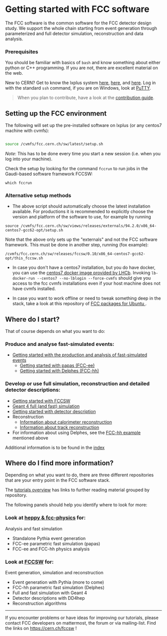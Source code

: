 
# Getting started with FCC software

The FCC software is the common software for the FCC detector design study. We support the whole chain starting
from event generation through parameterized and full detector simulation, reconstruction and data analysis.

<div class="panel panel-info">
    <div class="panel-heading"><h3 class="panel-title">
        <span class="glyphicon glyphicon-info-sign" aria-hidden="true"> </span>
        Prerequisites
    </h3></div>
    <div class="panel-body">
     <p>You should be familiar with basics of <code class="highlighter-rouge">bash</code> and know something about either python or C++ programming. If you are not, there are excellent material on the web.</p>
     <p>New to CERN? Get to know the lxplus system <a href="http://information-technology.web.cern.ch/book/lxplus-service/lxplus-guide/lxplus-aliases">here</a>, <a href="http://information-technology.web.cern.ch/services/lxplus-service">here</a>, and <a href="https://twiki.cern.ch/twiki/bin/view/LHCb/RemoteLxplusConsoleHowTo">here</a>. Log in with the standard <code class="highlighter-rouge">ssh</code> command, if you are on Windows, look at <a href="http://www.chiark.greenend.org.uk/~sgtatham/putty/download.html">PuTTY</a>.  </p>
    </div>
</div>


> When you plan to contribute, have a look at the [contribution guide](./FccSoftwareGit.md).

## Setting up the FCC environment


The following  will set up the pre-installed software on lxplus (or any centos7 machine with cvmfs):

```bash

source /cvmfs/fcc.cern.ch/sw/latest/setup.sh
```

*Note*: This has to  be done every time you start a new session (i.e. when you log into your machine).

Check the setup by looking for the command `fccrun` to run jobs in the Gaudi-based software framework FCCSW:

```
which fccrun
```



### Alternative setup methods

* The above script should automatically choose the latest installation available.
For productions it is recommended to explicitly choose the version and platform of the software to use, for example by running
```
source /cvmfs/fcc.cern.ch/sw/views/releases/externals/94.2.0/x86_64-centos7-gcc62-opt/setup.sh
```

Note that the above only sets up the "externals" and not the FCC software framework.
This must be done in another step, running (fox example):
```
/cvmfs/fcc.cern.ch/sw/releases/fccsw/0.10/x86_64-centos7-gcc62-opt/this_fccsw.sh
```

* In case you don't have a centos7 installation, but you do have docker, you can use the [centos7 docker image provided by LHCb](https://gitlab.cern.ch/lhcb-core/LbDocker/#usage).
Invoking `lb-docker-run --centos7 --no-lblogin --force-cvmfs` should give you access to the fcc cvmfs installations even if your host machine does not have cvmfs installed.

* In case you want to work offline or need to tweak something deep in the stack, take a look at this repository of [FCC packages for Ubuntu ](https://fcc-pileup.web.cern.ch/fcc-pileup/sw/fcc-ubuntu-sw.html).


<!-- ![flow-chart getting started](./images/FccSoftwareGettingStarted/flow_chart_starting.png) -->

## Where do I start?

That of course depends on what you want to do:

### Produce and analyse fast-simulated events:

- [Getting started with the production and analysis of fast-simulated events](FccSoftwareGettingStartedFastSim.md)
    - [Getting started with papas (FCC\-ee)](FccSoftwareGettingStartedFastSim.md#getting-started-with-papas-fcc-ee)
    - [Getting started with Delphes (FCC\-hh)](FccSoftwareGettingStartedFastSim.md#getting-started-with-delphes-fcc-hh)

### Develop or use full simulation, reconstruction and detailed detector descriptions:

- [Getting started with FCCSW](./FccSoftwareFramework.md)
- [Geant 4 full (and fast) simulation](https://github.com/HEP-FCC/FCCSW/tree/master/Sim/doc/README.md)
- [Getting started with detector description](https://github.com/HEP-FCC/FCCSW/tree/master/Detector/doc/DD4hepInFCCSW.md)
- Reconstruction
    - [Information about calorimeter reconstruction](https://github.com/HEP-FCC/FCCSW/tree/master/Reconstruction/doc/RecCalorimeter.md)
    - [Information about track reconstruction](https://acts.web.cern.ch)
- For information about using Delphes, see the [FCC-hh example](FccSoftwareGettingStartedFastSim.md#getting-started-with-delphes-fcc-hh) mentioned above

Additional information is to be found in the [index](README.md)
 
## Where do I find more information?

Depending on what you want to do, there are three different repositories that are your entry point in the FCC software stack.

The [tutorials overview](http://fccsw.web.cern.ch/fccsw/tutorials) has links to further reading material grouped by repository.

The following panels should help you identify where to look for more:

<div class="row">
    <div class="col-md-6">
        <div class="panel panel-default">
        <div class="panel-heading"><h3 class="panel-title">
            Look at <a href="http://fccsw.web.cern.ch/fccsw/tutorials#further-reading">heppy &amp; fcc-physics</a> for:
        </h3></div>
        <div class="panel-body">
            <p>Analysis and fast simulation</p>
            <ul>
                <li>Standalone Pythia event generation</li>
                <li>FCC-ee parametric fast simulation (papas)</li>
                <li>FCC-ee and FCC-hh physics analysis</li>
            </ul>
        </div>
        </div>
    </div>
    <div class="col-md-6">
        <div class="panel panel-default">
        <div class="panel-heading"><h3 class="panel-title">
            Look at <a href="http://fccsw.web.cern.ch/fccsw/tutorials#further-reading">FCCSW</a> for:
        </h3></div>
        <div class="panel-body">
        <p>Event generation, simulation and reconstruction</p>
        <ul>
            <li>Event generation with Pythia (more to come)</li>
            <li>FCC-hh parametric fast simulation (Delphes)</li>
            <li>Full and fast simulation with Geant 4</li>
            <li>Detector descriptions with DD4hep</li>
            <li>Reconstruction algorithms</li>
        </ul>
        </div>
        </div>
    </div>
</div>

***

If you encounter problems or have ideas for improving our tutorials, please contact FCC developers  on mattermost, the forum or via mailing-list. Find the links on https://cern.ch/fccsw !
